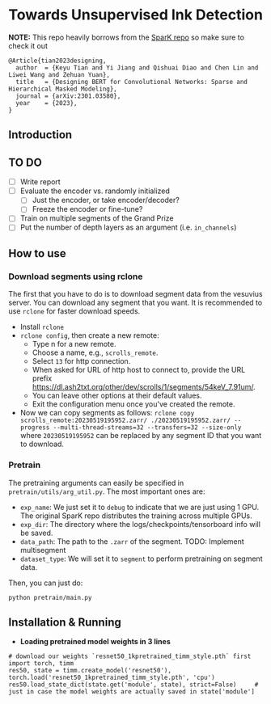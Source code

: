 
# Towards Unsupervised Ink Detection

**NOTE:** This repo heavily borrows from the [SparK repo](https://github.com/keyu-tian/SparK) so make sure to check it out
```
@Article{tian2023designing,
  author  = {Keyu Tian and Yi Jiang and Qishuai Diao and Chen Lin and Liwei Wang and Zehuan Yuan},
  title   = {Designing BERT for Convolutional Networks: Sparse and Hierarchical Masked Modeling},
  journal = {arXiv:2301.03580},
  year    = {2023},
}
```

## Introduction



## TO DO
- [ ] Write report
- [ ] Evaluate the encoder vs. randomly initialized
  - [ ] Just the encoder, or take encoder/decoder?
  - [ ] Freeze the encoder or fine-tune?
- [ ] Train on multiple segments of the Grand Prize
- [ ] Put the number of depth layers as an argument (i.e. `in_channels`)

## How to use

### Download segments using rclone

The first that you have to do is to download segment data from the vesuvius server. You can download any segment that you want. It is recommended to use `rclone` for faster download speeds.

- Install `rclone`
- `rclone config`, then create a new remote:
    - Type n for a new remote.
    - Choose a name, e.g., `scrolls_remote`.
    - Select `13` for http connection.
    - When asked for URL of http host to connect to, provide the URL prefix https://dl.ash2txt.org/other/dev/scrolls/1/segments/54keV_7.91um/.
    - You can leave other options at their default values.
    - Exit the configuration menu once you've created the remote.
- Now we can copy segments as follows: `rclone copy scrolls_remote:20230519195952.zarr/ ./20230519195952.zarr/ --progress --multi-thread-streams=32 --transfers=32 --size-only` where `20230519195952` can be replaced by any segment ID that you want to download.

### Pretrain

The pretraining arguments can easily be specified in `pretrain/utils/arg_util.py`. The most important ones are:

- `exp_name`: We just set it to `debug` to indicate that we are just using 1 GPU. The original SparK repo distributes the training across multiple GPUs.
- `exp_dir`: The directory where the logs/checkpoints/tensorboard info will be saved.
- `data_path`: The path to the `.zarr` of the segment. TODO: Implement multisegment
- `dataset_type`: We will set it to `segment` to perform pretraining on segment data.

Then, you can just do:
```
python pretrain/main.py
```

## Installation & Running

- **Loading pretrained model weights in 3 lines**
```python3
# download our weights `resnet50_1kpretrained_timm_style.pth` first
import torch, timm
res50, state = timm.create_model('resnet50'), torch.load('resnet50_1kpretrained_timm_style.pth', 'cpu')
res50.load_state_dict(state.get('module', state), strict=False)     # just in case the model weights are actually saved in state['module']
```





